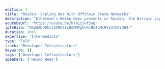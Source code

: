 ```yaml
---
edition: 1
title: "Raiden: Scaling Out With Offchain State Networks"
description: "Ethereum's Heiko Hees presents on Raiden, the Bitcoin Lightning-Network inspired extension to Ethereum which scales-out asset transfer capacity."
youtubeUrl: "https://youtu.be/h791zjvf3uQ"
ipfsHash: "QmZWADdDhs7ZXNm7iLHdNMVgChXxHL4pMcRVyUJCFYdB4r"
duration: 1065
expertise: "Intermediate"
type: "Talk"
track: "Developer Infrastructure"
keywords: []
tags: ['Developer Infrastructure']
speakers: ['Heiko Hees']
---
```

